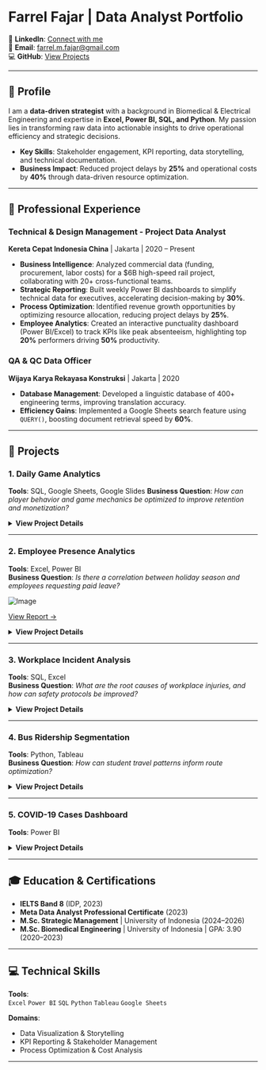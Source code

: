 # Farrel Fajar | Data Analyst Portfolio

🔗 **LinkedIn**: [Connect with me](https://www.linkedin.com/in/farrel-fajar)  
📧 **Email**: [farrel.m.fajar@gmail.com](farrel.m.fajar@gmail.com)  
💻 **GitHub**: [View Projects](https://github.com/FarrelMFajar)  

---

## 📌 Profile  
I am a **data-driven strategist** with a background in Biomedical & Electrical Engineering and expertise in **Excel, Power BI, SQL, and Python**. My passion lies in transforming raw data into actionable insights to drive operational efficiency and strategic decisions.  
- **Key Skills**: Stakeholder engagement, KPI reporting, data storytelling, and technical documentation.  
- **Business Impact**: Reduced project delays by **25%** and operational costs by **40%** through data-driven resource optimization.  

---

## 💼 Professional Experience  

### **Technical & Design Management - Project Data Analyst**  
**Kereta Cepat Indonesia China** | Jakarta | 2020 – Present  
- **Business Intelligence**: Analyzed commercial data (funding, procurement, labor costs) for a $6B high-speed rail project, collaborating with 20+ cross-functional teams.  
- **Strategic Reporting**: Built weekly Power BI dashboards to simplify technical data for executives, accelerating decision-making by **30%**.  
- **Process Optimization**: Identified revenue growth opportunities by optimizing resource allocation, reducing project delays by **25%**.  
- **Employee Analytics**: Created an interactive punctuality dashboard (Power BI/Excel) to track KPIs like peak absenteeism, highlighting top **20%** performers driving **50%** productivity.  

### **QA & QC Data Officer**  
**Wijaya Karya Rekayasa Konstruksi** | Jakarta | 2020  
- **Database Management**: Developed a linguistic database of 400+ engineering terms, improving translation accuracy.  
- **Efficiency Gains**: Implemented a Google Sheets search feature using `QUERY()`, boosting document retrieval speed by **60%**.  

---
## 🚀 Projects  

### 1. Daily Game Analytics  
**Tools**: SQL, Google Sheets, Google Slides
**Business Question**: *How can player behavior and game mechanics be optimized to improve retention and monetization?*  

<details>
<summary><strong>View Project Details</strong></summary>

![image](https://github.com/user-attachments/assets/dce29e08-f012-48d2-9f0d-86cc58506a8e)


### **Key Metrics**  
- **6,523** unique active players  
- **42.4%** of players logged in but didn’t play a level (critical retention issue)  
- **68.45%** level completion rate (strong core gameplay)  
- **iOS users dominated 68%** of the playerbase  

---

### **Insights**  
#### 1. **Player Retention & Engagement**  
- **42.4% of players logged in without playing a level**, indicating weak engagement hooks.  
- **Late-night logins (11 PM–2 AM)** drove the highest activity, suggesting players prioritize daily rewards over gameplay.  

#### 2. **Difficulty & Monetization**  
- **Players struggled most with "BadLose" levels** (low win rate despite high retries).  
- **2,000+ players took >2 minutes to clear levels** (opportunity for monetizing "skip" buttons via ads/in-app purchases).  

#### 3. **Technical Barriers**  
- **iOS 14 users dominated (61.9%)**, but adoption of newer versions (iOS 15) was minimal.  
- **52% of players used outdated app versions**, risking compatibility issues.  

---

### **Recommendations**  
1. **Boost Engagement**:  
   - Offer **daily rewards for completing at least one level** (not just logging in).  
   - Implement **A/B testing** on limited-time login incentives.  

2. **Monetize Frustration Points**:  
   - Introduce **ad-supported skips** for levels with >2-minute clear times.  
   - Offer **power-up bundles** for "BadLose" levels (targeted at struggling players).  

3. **Technical Optimization**:  
   - **Phase out support for iOS 13/Android 9** (only 3.4% of users).  
   - Incentivize app updates with **exclusive in-game rewards** for version 1.11+ users.

</details>

---

### **2. Employee Presence Analytics**  
**Tools**: Excel, Power BI  
**Business Question**: *Is there a correlation between holiday season and employees requesting paid leave?*  

![Image](https://github.com/user-attachments/assets/62608acf-fb7d-4b83-8427-d31921a5e508)

[View Report →](https://docs.google.com/presentation/d/e/2PACX-1vT461tTEEk4SbjUZKrIXnpCsTqfjlsU6NuRkpZcQ4PBQBPJpPteckU5fzRmKF8GldH7pGDr_mGJCjBX/pub?start=true&loop=false&delayms=60000&slide=id.gc6fa3c898_0_0)

<details>
<summary><strong>View Project Details</strong></summary>

#### **Insights**:  
- Annual leave spikes around Eid reduced workforce by **35%** (May 2023).  
- On-site training caused a **20%** drop in office attendance (March 2023).  

#### **Recommendations**:  
- Adjust leave policies during peak holiday periods.  
- Align training schedules with project timelines.  

#### **Key Features**:  
- **Key Metrics Analysis**: Filter by date and department.  
- **Employee Trends**: Visualize individual presence and day-of-week trends.  
- **Daily Activity**: Track employee office attendance in real-time.  

</details>

---

### **3. Workplace Incident Analysis**  
**Tools**: SQL, Excel  
**Business Question**: *What are the root causes of workplace injuries, and how can safety protocols be improved?*  

<details>
<summary><strong>View Project Details</strong></summary>

![image](https://github.com/user-attachments/assets/4ea2c318-4717-48a8-b8da-294e4d4dfdf5)

[View Report →](https://github.com/FarrelMFajar/Projects/blob/dc99445cdf42b87e68c23b18217305fb69ef6784/%5BSQL%5D%20%5BMS%20Excel%5D%20Workplace%20Incident%20Analysis/Workplace%20Incident%20Analysis%20Report.pdf)

#### **Insights**:  
- **62%** of incidents affected hands/arms (2015–2017).  
- Incident severity peaked during Q3 due to equipment fatigue.  

#### **Recommendations**:  
- Mandate protective gear for high-risk tasks.  
- Introduce quarterly equipment maintenance checks.  

#### **Key Features**:  
- **Data Transformation**: Aggregated raw data using SQL.  
- **Visualization**: Built interactive dashboards in Excel.  
- **Safety Insights**: Highlighted critical risk factors and temporal trends.  

**[View Project Repository →](https://github.com/FarrelMFajar/Projects/tree/dc99445cdf42b87e68c23b18217305fb69ef6784/%5BSQL%5D%20%5BMS%20Excel%5D%20Workplace%20Incident%20Analysis)**  

</details>

---

### **4. Bus Ridership Segmentation**  
**Tools**: Python, Tableau  
**Business Question**: *How can student travel patterns inform route optimization?*  

<details>
<summary><strong>View Project Details</strong></summary>

![image](https://github.com/user-attachments/assets/8475a43c-9cbe-4dbf-bd24-a288c5b4f21c)
[View Interactive Report →](https://public.tableau.com/app/profile/farrel.fajar/viz/TransjakartaStory-StudentsNeedBus/Story1)

#### **Insights**:  
- "Freeloader-Gold" segment (frequent low-spenders) dominated **40%** of bus stops.  
- Peak crowdedness occurred at 7–8 AM at 3 key stops.  

#### **Recommendations**:  
- Redesign routes to serve high-demand stops.  
- Launch a free bus program to reduce overcrowding.  

#### **Key Features**:  
- **Segmentation Analysis**: Grouped students by spending and travel frequency.  
- **Route Optimization**: Identified inefficiencies in current bus routes.  
- **Interactive Dashboard**: Visualized key patterns in Tableau.  

**[View Project Repository →](https://github.com/FarrelMFajar/Projects/tree/dc99445cdf42b87e68c23b18217305fb69ef6784/%5BPython%5D%20Transjakarta%20Data%20Analysis)**  
</details>

---

### **5. COVID-19 Cases Dashboard**  
**Tools**: Power BI  

<details>
<summary><strong>View Project Details</strong></summary>

![image](https://github.com/user-attachments/assets/82c17f3d-8c84-4213-9759-063ce044db2d)

**[Explore Live Dashboard →](https://github.com/FarrelMFajar/Projects/blob/a1972032b460905fe523e7ba5f1670b0041c339d/%5BSQL%5D%20Covid-19%20Data%20Exploration/COVID%20Dashboard.pbix)**  

#### **Insights**:  
- Huge spike in new cases in July, followed by a sharp decline.  
- Case-fatality rate decreased over time.  

#### **Key Features**:  
- **Trend Analysis**: Filter by timeframe and district.  
- **Interactive Charts**: Visualize key metrics per district.  
- **User-Friendly Design**: Simplified navigation for non-technical users.  


</details>

---

## 🎓 Education & Certifications  
- **IELTS Band 8** (IDP, 2023)  
- **Meta Data Analyst Professional Certificate** (2023)  
- **M.Sc. Strategic Management** | University of Indonesia (2024–2026)  
- **M.Sc. Biomedical Engineering** | University of Indonesia | GPA: 3.90 (2020–2023)  

---

## 💻 Technical Skills  
**Tools**:  
`Excel` `Power BI` `SQL` `Python` `Tableau` `Google Sheets`  

**Domains**:  
- Data Visualization & Storytelling  
- KPI Reporting & Stakeholder Management  
- Process Optimization & Cost Analysis

---
